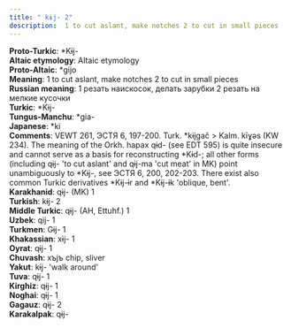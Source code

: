 ```yaml
---
title: " kɨj- 2"
description:  1 to cut aslant, make notches 2 to cut in small pieces
---
```


<strong>Proto-Turkic</strong>:  *Kɨj-<br>
<strong>Altaic etymology</strong>:  Altaic etymology<br>
<strong> Proto-Altaic</strong>:  *gijo<br>
<strong>Meaning</strong>:  1 to cut aslant, make notches 2 to cut in small pieces<br>
<strong>Russian meaning</strong>:  1 резать наискосок, делать зарубки 2 резать на мелкие кусочки<br>
<strong>Turkic</strong>:  *Kɨj-<br>
<strong>Tungus-Manchu</strong>:  *gia-<br>
<strong>Japanese</strong>:  *ki<br>
<strong>Comments</strong>:  VEWT 261, ЭСТЯ 6, 197-200. Turk. *kɨjgač > Kalm. kīɣǝs (KW 234). The meaning of the Orkh. hapax qɨd- (see EDT 595) is quite insecure and cannot serve as a basis for reconstructing *Kɨd-; all other forms (including qɨj- 'to cut aslant' and qɨj-ma 'cut meat' in MK) point unambiguously to *Kɨj-, see ЭСТЯ 6, 200, 202-203. There exist also common Turkic derivatives *Kɨj-ɨr and *Kɨj-ɨk 'oblique, bent'.<br>
<strong>Karakhanid</strong>:  qɨj- (MK) 1<br>
<strong>Turkish</strong>:  kɨj- 2<br>
<strong>Middle Turkic</strong>:  qɨj- (AH, Ettuhf.) 1<br>
<strong>Uzbek</strong>:  qij- 1<br>
<strong>Turkmen</strong>:  Gɨj- 1<br>
<strong>Khakassian</strong>:  xɨj- 1<br>
<strong>Oyrat</strong>:  qɨj- 1<br>
<strong>Chuvash</strong>:  xъjъ chip, sliver<br>
<strong>Yakut</strong>:  kɨj- 'walk around'<br>
<strong>Tuva</strong>:  qɨj- 1<br>
<strong>Kirghiz</strong>:  qɨj- 1<br>
<strong>Noghai</strong>:  qɨj- 1<br>
<strong>Gagauz</strong>:  qɨj- 2<br>
<strong>Karakalpak</strong>:  qɨj-<br>


